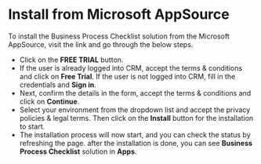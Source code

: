 # Install from Microsoft AppSource

To install the Business Process Checklist solution from the Microsoft AppSource, visit the link and go through the below steps.

* &#x20;Click on the **FREE TRIAL** button.&#x20;
* If the user is already logged into CRM, accept the terms & conditions and click on **Free Trial**. If the user is not logged into CRM, fill in the credentials and **Sign in**.
* Next, confirm the details in the form, accept the terms & conditions and click on **Continue**.
* Select your environment from the dropdown list and accept the privacy policies & legal terms. Then click on the **Install** button for the installation to start.
* The installation process will now start, and you can check the status by refreshing the page.  after the installation is done, you can see **Business Process Checklist** solution in **Apps**.
